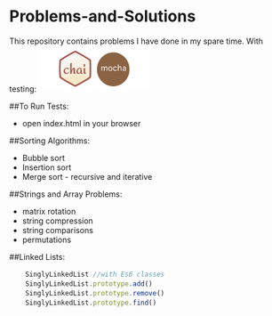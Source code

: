 # Problems-and-Solutions
This repository contains problems I have done in my spare time. With testing:
<img src="assets/chaijs-mocha.png" alt="Drawing" style="max-width:200px;"/>


##To Run Tests:
- open index.html in your browser

##Sorting Algorithms:
- Bubble sort
- Insertion sort
- Merge sort - recursive and iterative

##Strings and Array Problems:
- matrix rotation
- string compression
- string comparisons
- permutations

##Linked Lists:
```javascript
    SinglyLinkedList //with Es6 classes
    SinglyLinkedList.prototype.add()
    SinglyLinkedList.prototype.remove()
    SinglyLinkedList.prototype.find()
```
